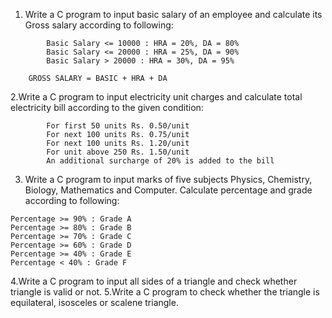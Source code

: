 1. Write a C program to input basic salary of an employee and 
    calculate its Gross salary according to following:
```
        Basic Salary <= 10000 : HRA = 20%, DA = 80%
        Basic Salary <= 20000 : HRA = 25%, DA = 90%
        Basic Salary > 20000 : HRA = 30%, DA = 95%
        
    GROSS SALARY = BASIC + HRA + DA
```
2.Write a C program to input electricity unit charges and calculate total electricity bill according to the given condition:
```
        For first 50 units Rs. 0.50/unit
        For next 100 units Rs. 0.75/unit
        For next 100 units Rs. 1.20/unit
        For unit above 250 Rs. 1.50/unit
        An additional surcharge of 20% is added to the bill

```
3. Write a C program to input marks of five subjects Physics, Chemistry, Biology, Mathematics and Computer. Calculate percentage and grade according to following:
```
Percentage >= 90% : Grade A
Percentage >= 80% : Grade B
Percentage >= 70% : Grade C
Percentage >= 60% : Grade D
Percentage >= 40% : Grade E
Percentage < 40% : Grade F

```

4.Write a C program to input all sides of a triangle and check whether triangle is valid or not.
5.Write a C program to check whether the triangle is equilateral, isosceles or scalene triangle.